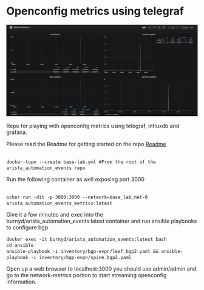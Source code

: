 # Openconfig metrics using telegraf
![Alt text](../images/grafana.jpg?raw=true "lab")

Repo for playing with openconfig metrics using telegraf, influxdb and grafana.

Please read the Readme for getting started on the repo [Readme](https://github.com/burnyd/arista_automation_events/blob/master/README.md)
```console

docker-topo --create base-lab.yml #From the root of the arista_automation_events repo
```

Run the following container as well exposing port 3000

```console

ocker run -dit -p 3000:3000 --network=base_lab_net-0 arista_automation_events_metrics:latest
```

Give it a few minutes and exec into the burnyd/arista_automation_events:latest container and run ansible playbooks to configure bgp.

```console
docker exec -it burnyd/arista_automation_events:latest bash
cd ansible
ansible-playbook -i inventory/bgp-evpn/leaf_bgp2.yaml && ansible-playbook -i inventory/bgp-evpn/spine_bgp2.yaml
```

Open up a web browser to localhost:3000 you should use admin/admin and go to the network-metrics portion to start streaming openconfig information.
